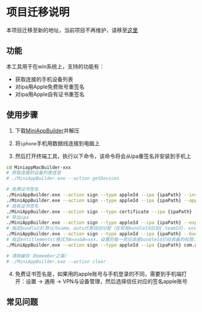 # 项目迁移说明
本项目迁移至新的地址，当前项目不再维护，请移至[这里](https://github.com/TIT-Frontend/ipa-win-builder)

## 功能
本工具用于在win系统上，支持的功能有：
- 获取连接的手机设备列表
- 对ipa用Apple免费账号重签名
- 对ipa用Apple自有证书重签名

## 使用步骤
1. 下载[MiniAppBuilder](https://github.com/yujon/ipa-win-builder/releases/)并解压

2. 将`iphone`手机用数据线连接到电脑上

3. 然后打开终端工具，执行以下命令，该命令将会从ipa重签名并安装到手机上

```sh
cd MiniappMacBuilder-xxx
# 获取连接的设备列表信息
# ./MiniAppBuilder.exe --action getDevices 

# 免费证书签名
./MiniAppBuilder.exe --action sign --type appleId --ipa {ipaPath} --install true
./MiniAppBuilder.exe --action sign --type appleId --ipa {ipaPath} --appleId xxx --password xxx --install true
# 自有证书签名
./MiniAppBuilder.exe --action sign --type certificate --ipa {ipaPath} --certificatePath xxx --certificatePassword xxx --profilePath xxx --install true
# 导出ipa
./MiniAppBuilder.exe --action sign --type appleId --ipa {ipaPath} --export /aaa/bbb/ccc
# 指定bundleId(默认为same、auto代表自动分配（在现有bundleId后加{.teamId}、xxxx是自定义的值)
./MiniAppBuilder.exe --action sign --type appleId --ipa {ipaPath} --bundleId same|auto|xxxx --install true
# 指定entitlements(格式为A=xx&B=xxx，设置的每一项应该是bundleId已经具备的权限，否则会被过滤)
./MiniAppBuilder.exe --action sign --type appleId --ipa {ipaPath} com.apple.developer.associated-domains=htpps://www.test.com/a/ --install true

# 清除緩存（Remember之类）
# ./MiniAppBuilder.exe --action clear 
```

4. 免费证书签名是，如果用的apple账号与手机登录的不同，需要到手机端打开：设置 -> 通用 -> VPN与设备管理，然后选择信任对应的签名apple账号

## 常见问题
